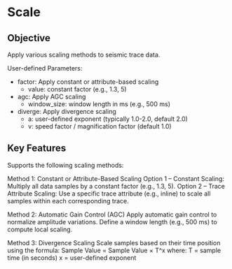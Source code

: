 # Scale

## Objective

Apply various scaling methods to seismic trace data. 

User-defined Parameters:

- factor: Apply constant or attribute-based scaling
  - value: constant factor (e.g., 1.3, 5)
- agc: Apply AGC scaling
  - window_size: window length in ms (e.g., 500 ms)
- diverge: Apply divergence scaling
  - a: user-defined exponent (typically 1.0-2.0, default 2.0)
  - v: speed factor / magnification factor (default 1.0)

## Key Features

Supports the following scaling methods:

Method 1: Constant or Attribute-Based Scaling
Option 1 – Constant Scaling: Multiply all data samples by a constant factor (e.g., 1.3, 5).
Option 2 – Trace Attribute Scaling: Use a specific trace attribute (e.g., inline) to scale all samples within each corresponding trace.

Method 2: Automatic Gain Control (AGC)
Apply automatic gain control to normalize amplitude variations.
Define a window length (e.g., 500 ms) to compute local scaling.

Method 3: Divergence Scaling
Scale samples based on their time position using the formula: Sample Value = Sample Value × T^x where:
T = sample time (in seconds)
x = user-defined exponent



